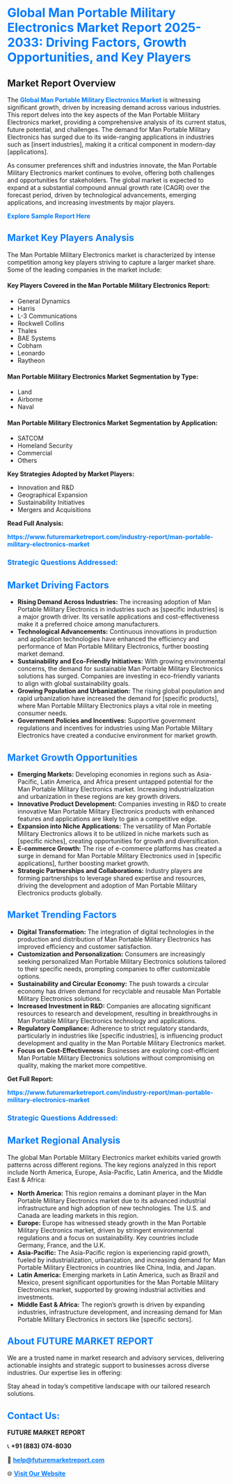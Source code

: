<h1 style="color: #007BFF;">Global Man Portable Military Electronics Market Report 2025-2033: Driving Factors, Growth Opportunities, and Key Players</h1>

<section id="overview">
<h2>Market Report Overview</h2>
<p>The <a href="https://www.futuremarketreport.com/industry-report/man-portable-military-electronics-market" style="color: #007BFF; text-decoration: none;"><strong>Global Man Portable Military Electronics Market</strong></a> is witnessing significant growth, driven by increasing demand across various industries. This report delves into the key aspects of the Man Portable Military Electronics market, providing a comprehensive analysis of its current status, future potential, and challenges. The demand for Man Portable Military Electronics has surged due to its wide-ranging applications in industries such as [insert industries], making it a critical component in modern-day [applications].</p>
<p>As consumer preferences shift and industries innovate, the Man Portable Military Electronics market continues to evolve, offering both challenges and opportunities for stakeholders. The global market is expected to expand at a substantial compound annual growth rate (CAGR) over the forecast period, driven by technological advancements, emerging applications, and increasing investments by major players.</p>
</section>

<section id="overview">
<p><a href="https://www.futuremarketreport.com/request-sample/reportId=34904" style="color: #007BFF; text-decoration: none;"><strong>Explore Sample Report Here</strong></a></p>
</section>

<section id="key-players">
<h2 style="color: #007BFF;">Market Key Players Analysis</h2>
<p>The Man Portable Military Electronics market is characterized by intense competition among key players striving to capture a larger market share. Some of the leading companies in the market include:</p>
<h4>Key Players Covered in the Man Portable Military Electronics Report:</h4>
<ul><li>General Dynamics</li><li>Harris</li><li>L-3 Communications</li><li>Rockwell Collins</li><li>Thales</li><li>BAE Systems</li><li>Cobham</li><li>Leonardo</li><li>Raytheon</li></ul>
<h4>Man Portable Military Electronics Market Segmentation by Type:</h4>
<ul><li>Land</li><li>Airborne</li><li>Naval</li></ul>

<h4>Man Portable Military Electronics Market Segmentation by Application:</h4>
<ul><li>SATCOM</li><li>Homeland Security</li><li>Commercial</li><li>Others</li></ul>
<p><strong>Key Strategies Adopted by Market Players:</strong></p>
<ul>
<li>Innovation and R&D</li>
<li>Geographical Expansion</li>
<li>Sustainability Initiatives</li>
<li>Mergers and Acquisitions</li>
</ul>
</section>

<section>
<p><strong>Read Full Analysis: </strong></p><a href="https://www.futuremarketreport.com/industry-report/man-portable-military-electronics-market" style="color: #007BFF; text-decoration: none;"><strong>https://www.futuremarketreport.com/industry-report/man-portable-military-electronics-market</strong></a>
<h3 style="color: #007BFF;">Strategic Questions Addressed:</h3>
</section>

<section id="driving-factors">
<h2 style="color: #007BFF;">Market Driving Factors</h2>
<ul>
<li><strong>Rising Demand Across Industries:</strong> The increasing adoption of Man Portable Military Electronics in industries such as [specific industries] is a major growth driver. Its versatile applications and cost-effectiveness make it a preferred choice among manufacturers.</li>
<li><strong>Technological Advancements:</strong> Continuous innovations in production and application technologies have enhanced the efficiency and performance of Man Portable Military Electronics, further boosting market demand.</li>
<li><strong>Sustainability and Eco-Friendly Initiatives:</strong> With growing environmental concerns, the demand for sustainable Man Portable Military Electronics solutions has surged. Companies are investing in eco-friendly variants to align with global sustainability goals.</li>
<li><strong>Growing Population and Urbanization:</strong> The rising global population and rapid urbanization have increased the demand for [specific products], where Man Portable Military Electronics plays a vital role in meeting consumer needs.</li>
<li><strong>Government Policies and Incentives:</strong> Supportive government regulations and incentives for industries using Man Portable Military Electronics have created a conducive environment for market growth.</li>
</ul>
</section>

<section id="growth-opportunities">
<h2 style="color: #007BFF;">Market Growth Opportunities</h2>
<ul>
<li><strong>Emerging Markets:</strong> Developing economies in regions such as Asia-Pacific, Latin America, and Africa present untapped potential for the Man Portable Military Electronics market. Increasing industrialization and urbanization in these regions are key growth drivers.</li>
<li><strong>Innovative Product Development:</strong> Companies investing in R&D to create innovative Man Portable Military Electronics products with enhanced features and applications are likely to gain a competitive edge.</li>
<li><strong>Expansion into Niche Applications:</strong> The versatility of Man Portable Military Electronics allows it to be utilized in niche markets such as [specific niches], creating opportunities for growth and diversification.</li>
<li><strong>E-commerce Growth:</strong> The rise of e-commerce platforms has created a surge in demand for Man Portable Military Electronics used in [specific applications], further boosting market growth.</li>
<li><strong>Strategic Partnerships and Collaborations:</strong> Industry players are forming partnerships to leverage shared expertise and resources, driving the development and adoption of Man Portable Military Electronics products globally.</li>
</ul>
</section>

<section id="trending-factors">
<h2 style="color: #007BFF;">Market Trending Factors</h2>
<ul>
<li><strong>Digital Transformation:</strong> The integration of digital technologies in the production and distribution of Man Portable Military Electronics has improved efficiency and customer satisfaction.</li>
<li><strong>Customization and Personalization:</strong> Consumers are increasingly seeking personalized Man Portable Military Electronics solutions tailored to their specific needs, prompting companies to offer customizable options.</li>
<li><strong>Sustainability and Circular Economy:</strong> The push towards a circular economy has driven demand for recyclable and reusable Man Portable Military Electronics solutions.</li>
<li><strong>Increased Investment in R&D:</strong> Companies are allocating significant resources to research and development, resulting in breakthroughs in Man Portable Military Electronics technology and applications.</li>
<li><strong>Regulatory Compliance:</strong> Adherence to strict regulatory standards, particularly in industries like [specific industries], is influencing product development and quality in the Man Portable Military Electronics market.</li>
<li><strong>Focus on Cost-Effectiveness:</strong> Businesses are exploring cost-efficient Man Portable Military Electronics solutions without compromising on quality, making the market more competitive.</li>
</ul>
</section>

<section>
<p><strong>Get Full Report: </strong></p><a href="https://www.futuremarketreport.com/industry-report/man-portable-military-electronics-market" style="color: #007BFF; text-decoration: none;"><strong>https://www.futuremarketreport.com/industry-report/man-portable-military-electronics-market</strong></a>
<h3 style="color: #007BFF;">Strategic Questions Addressed:</h3>
</section>


<section id="regional-analysis">
<h2 style="color: #007BFF;">Market Regional Analysis</h2>
<p>The global Man Portable Military Electronics market exhibits varied growth patterns across different regions. The key regions analyzed in this report include North America, Europe, Asia-Pacific, Latin America, and the Middle East & Africa:</p>
<ul>
<li><strong>North America:</strong> This region remains a dominant player in the Man Portable Military Electronics market due to its advanced industrial infrastructure and high adoption of new technologies. The U.S. and Canada are leading markets in this region.</li>
<li><strong>Europe:</strong> Europe has witnessed steady growth in the Man Portable Military Electronics market, driven by stringent environmental regulations and a focus on sustainability. Key countries include Germany, France, and the U.K.</li>
<li><strong>Asia-Pacific:</strong> The Asia-Pacific region is experiencing rapid growth, fueled by industrialization, urbanization, and increasing demand for Man Portable Military Electronics in countries like China, India, and Japan.</li>
<li><strong>Latin America:</strong> Emerging markets in Latin America, such as Brazil and Mexico, present significant opportunities for the Man Portable Military Electronics market, supported by growing industrial activities and investments.</li>
<li><strong>Middle East & Africa:</strong> The region’s growth is driven by expanding industries, infrastructure development, and increasing demand for Man Portable Military Electronics in sectors like [specific sectors].</li>
</ul>
</section>

<footer>
<h2 style="color: #007BFF;">About FUTURE MARKET REPORT</h2>
<p>We are a trusted name in market research and advisory services, delivering actionable insights and strategic support to businesses across diverse industries. Our expertise lies in offering:</p>

<p>Stay ahead in today’s competitive landscape with our tailored research solutions.</p>

<h2 style="color: #007BFF;">Contact Us:</h2>
<p><strong>FUTURE MARKET REPORT</strong></p>
<p>📞 <strong>+91 (883) 074-8030</strong></p>
<p>📧 <strong><a href="mailto:help@futuremarketreport.com" style="color: #007BFF;">help@futuremarketreport.com</a></strong></p>
<p>🌐 <strong><a href="https://www.futuremarketreport.com/" style="color: #007BFF;">Visit Our Website</a></strong></p>
</footer>